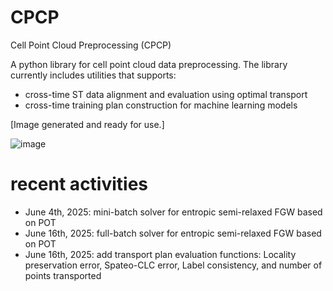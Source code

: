 # CPCP
Cell Point Cloud Preprocessing (CPCP)

A python library for cell point cloud data preprocessing. The library currently includes utilities that supports:
- cross-time ST data alignment and evaluation using optimal transport
- cross-time training plan construction for machine learning models

\[Image generated and ready for use.]

![image](https://github.com/user-attachments/assets/97929724-d93c-4f66-a924-1a882496ca76)

# recent activities
- June 4th,  2025: mini-batch solver for entropic semi-relaxed FGW based on POT
- June 16th, 2025: full-batch solver for entropic semi-relaxed FGW based on POT
- June 16th, 2025: add transport plan evaluation functions: Locality preservation error, Spateo-CLC error, Label consistency, and number of points transported
